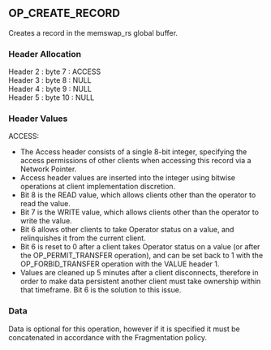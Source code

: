 ## OP_CREATE_RECORD
Creates a record in the memswap_rs global buffer.
### Header Allocation
Header 2 : byte 7 : ACCESS  
Header 3 : byte 8 : NULL  
Header 4 : byte 9 : NULL  
Header 5 : byte 10 : NULL  

### Header Values

ACCESS:
* The Access header consists of a single 8-bit integer, specifying the access permissions of other clients when accessing this record via a Network Pointer.
* Access header values are inserted into the integer using bitwise operations at client implementation discretion.
* Bit 8 is the READ value, which allows clients other than the operator to read the value.
* Bit 7 is the WRITE value, which allows clients other than the operator to write the value.
* Bit 6 allows other clients to take Operator status on a value, and relinquishes it from the current client.
* Bit 6 is reset to 0 after a client takes Operator status on a value (or after the OP_PERMIT_TRANSFER operation), and can be set back to 1 with the OP_FORBID_TRANSFER operation with the VALUE header 1.
* Values are cleaned up 5 minutes after a client disconnects, therefore in order to make data persistent another client must take ownership within that timeframe. Bit 6 is the solution to this issue.

### Data

Data is optional for this operation, however if it is specified it must be concatenated in accordance with the Fragmentation policy.
